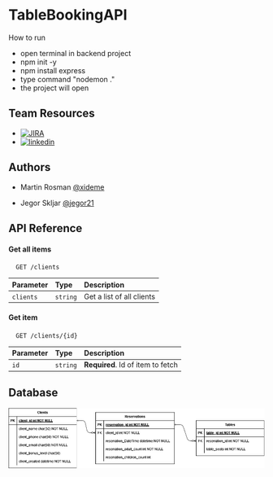 # TableBookingAPI
 
How to run
- open terminal in backend project
- npm init -y
- npm install express
- type command "nodemon ."
- the project will open



## Team Resources

- [![JIRA](https://upload.wikimedia.org/wikipedia/commons/8/8a/Jira_Logo.svg)](https://bookingtargv23.atlassian.net/jira/software/projects/TB/boards/1?atlOrigin=eyJpIjoiZmIxYjIwMGMwYmE0NDdhOGIwYzlmY2NjZTdjYTI5YzkiLCJwIjoiaiJ9)
- [![linkedin](https://www.apicur.io/images/subprojects/apicurio_studio_logo_default_h50px.png)](https://studio-ws.apicur.io/sharing/00d7d3a4-e248-43d2-b5b0-05ee50533857)



## Authors

- Martin Rosman [@xideme](https://www.github.com/xideme)

- Jegor Skljar [@jegor21](https://github.com/jegor21)


## API Reference

#### Get all items

```http
  GET /clients
```

| Parameter | Type     | Description                |
| :-------- | :------- | :------------------------- |
| `clients` | `string` | Get a list of all clients |

#### Get item

```http
  GET /clients/{id}
```

| Parameter | Type     | Description                       |
| :-------- | :------- | :-------------------------------- |
| `id`      | `string` | **Required**. Id of item to fetch |




## Database

![Database](https://raw.githubusercontent.com/xideme/TableBookingAPI/refs/heads/main/erm.png)

